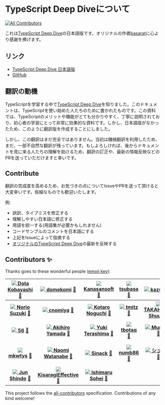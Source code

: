 # TypeScript Deep Diveについて

[![All Contributors](https://img.shields.io/badge/all_contributors-29-orange.svg?style=flat-square)](./#contributors-) 

これは[TypeScript Deep Dive](https://basarat.gitbooks.io/typescript/)の日本語版です。オリジナルの作者[basarat](https://github.com/basarat)に心より感謝を捧げます。

## リンク

* [TypeScript Deep Dive 日本語版](https://typescript-jp.gitbook.io/deep-dive/getting-started)
* [GitHub](https://github.com/yohamta/typescript-book-jp/)

## 翻訳の動機

TypeScriptを学習する中で[TypeScript Deep Dive](https://github.com/basarat/typescript-book/)を知りました。このドキュメントは、TypeScriptを使い始めた人たちのために書かれたものです。この資料では、TypeScriptのメリットや機能がとても分かりやすく、丁寧に説明されており、初心者の学習にとって非常に効果的な資料です。しかし、日本語版がなかったため、このように翻訳版を作成することにしました。

しかし、この翻訳はまだ完全ではありません。当初は機械翻訳を利用したため、まだ、一部不自然な翻訳が残っています。もしよろしければ、後からドキュメントを見に来る人たちの理解を助けるため、翻訳の訂正や、最新の情報反映などのPRを送っていただけますと幸いです。

## Contribute

翻訳の完成度を高めるため、お気づきの点についてIssueやPRを送って頂けると大変幸いです。些細なものでも歓迎いたします。

例:

* 誤訳、タイプミスを修正する
* 理解しやすい日本語に修正する
* 用語を統一する\(用語集が必要かもしれません\)
* コードサンプルのコメントを日本語にする
* 上記をIssueによって指摘する
* [オリジナルのTypeScript Deep Dive](https://github.com/basarat/typescript-book/)の最新を反映する

## Contributors ✨

Thanks goes to these wonderful people \([emoji key](https://allcontributors.org/docs/en/emoji-key)\):

| [![](https://avatars3.githubusercontent.com/u/1092564?v=4) **Dota Kobayashi**](https://github.com/DotaKobayashi) [📖](https://github.com/yohamta/typescript-book-jp/commits?author=DotaKobayashi) | [![](https://avatars2.githubusercontent.com/u/40785264?v=4) **domekomi**](https://github.com/domekomi) [📖](https://github.com/yohamta/typescript-book-jp/commits?author=domekomi) | [![](https://avatars1.githubusercontent.com/u/44207?v=4) **Kanasansoft**](http://www.kanasansoft.com/) [📖](https://github.com/yohamta/typescript-book-jp/commits?author=Kanasansoft) | [![](https://avatars0.githubusercontent.com/u/1013588?v=4) **tsubasa**](https://github.com/tsubasa) [📖](https://github.com/yohamta/typescript-book-jp/commits?author=tsubasa) | [![](https://avatars1.githubusercontent.com/u/3702151?v=4) **kazuau**](https://github.com/kazuau) [📖](https://github.com/yohamta/typescript-book-jp/commits?author=kazuau) | [![](https://avatars1.githubusercontent.com/u/27814360?v=4) **szk0u**](https://github.com/szk0u) [📖](https://github.com/yohamta/typescript-book-jp/commits?author=szk0u) | [![](https://avatars2.githubusercontent.com/u/2884499?v=4) **Naoto Ikuno**](https://pandanoir.net) [📖](https://github.com/yohamta/typescript-book-jp/commits?author=pandanoir) |
| :---: | :---: | :---: | :---: | :---: | :---: | :---: |
| [![](https://avatars2.githubusercontent.com/u/10488?v=4) **Norio Suzuki**](http://suzuki.tdiary.net/) [📖](https://github.com/yohamta/typescript-book-jp/commits?author=suzuki) | [![](https://avatars2.githubusercontent.com/u/332808?v=4) **cnomiya**](https://github.com/cnomiya) [📖](https://github.com/yohamta/typescript-book-jp/commits?author=cnomiya) | [![](https://avatars2.githubusercontent.com/u/1446527?v=4) **Kotaro Noguchi**](http://enk.hatenablog.com/archive/category/%E3%82%BD%E3%83%95%E3%83%88%E3%82%A6%E3%82%A7%E3%82%A2) [📖](https://github.com/yohamta/typescript-book-jp/commits?author=ko-noguchi) | [![](https://avatars3.githubusercontent.com/u/28998?v=4) **tmitz**](http://mononofu.hatenablog.com/) [📖](https://github.com/yohamta/typescript-book-jp/commits?author=tmitz) | [![](https://avatars0.githubusercontent.com/u/1425259?v=4) **TAKAHASHI Shuuji**](https://shuuji3.xyz) [📖](https://github.com/yohamta/typescript-book-jp/commits?author=shuuji3) | [![](https://avatars0.githubusercontent.com/u/35870680?v=4) **Gyo Tamura**](https://gitlab.com/gyo) [📖](https://github.com/yohamta/typescript-book-jp/commits?author=t-gyo) | [![](https://avatars3.githubusercontent.com/u/24648398?v=4) **Shinya Yamaguchi**](https://haskell.e-bigmoon.com/) [📖](https://github.com/yohamta/typescript-book-jp/commits?author=waddlaw) |
| [![](https://avatars0.githubusercontent.com/u/33596117?v=4) **56**](https://github.com/kg0r0) [📖](https://github.com/yohamta/typescript-book-jp/commits?author=kg0r0) | [![](https://avatars0.githubusercontent.com/u/35517210?v=4) **Akihiro Yamada**](https://github.com/akihiro117) [📖](https://github.com/yohamta/typescript-book-jp/commits?author=akihiro117) | [![](https://avatars0.githubusercontent.com/u/13657589?v=4) **Yuki Terashima**](https://y-temp4.com) [📖](https://github.com/yohamta/typescript-book-jp/commits?author=y-temp4) | [![](https://avatars1.githubusercontent.com/u/140096?v=4) **tbotaq**](https://github.com/tbotaq) [📖](https://github.com/yohamta/typescript-book-jp/commits?author=tbotaq) | [![](https://avatars2.githubusercontent.com/u/20086673?v=4) **Munieru**](https://munieru.jp) [📖](https://github.com/yohamta/typescript-book-jp/commits?author=munierujp) | [![](https://avatars2.githubusercontent.com/u/36184621?v=4) **Kaito Sugimoto**](https://about.hellorusk.net) [📖](https://github.com/yohamta/typescript-book-jp/commits?author=7ma7X) | [![](https://avatars0.githubusercontent.com/u/86085?v=4) **Yoshihide Jimbo**](https://github.com/jmblog) [📖](https://github.com/yohamta/typescript-book-jp/commits?author=jmblog) |
| [![](https://avatars1.githubusercontent.com/u/5453675?v=4) **mkwtys**](https://twitter.com/mkwtys) [📖](https://github.com/yohamta/typescript-book-jp/commits?author=mkwtys) | [![](https://avatars0.githubusercontent.com/u/4202537?v=4) **Naomi Watanabe**](https://www.napoleon-na.com) [📖](https://github.com/yohamta/typescript-book-jp/commits?author=napoleon-na) | [![](https://avatars3.githubusercontent.com/u/1048112?v=4) **Sinack**](http://sinack.com) [📖](https://github.com/yohamta/typescript-book-jp/commits?author=sinack) | [![](https://avatars1.githubusercontent.com/u/16703337?v=4) **numb86**](https://numb86.net/) [📖](https://github.com/yohamta/typescript-book-jp/commits?author=numb86) | [![](https://avatars1.githubusercontent.com/u/2564871?v=4) **シュール**](https://nagoya-benkyokai.com) [📖](https://github.com/yohamta/typescript-book-jp/commits?author=shule517) | [![](https://avatars2.githubusercontent.com/u/315198?v=4) **NISHIO Hirokazu**](http://www.nhiro.org/) [📖](https://github.com/yohamta/typescript-book-jp/commits?author=nishio) | [![](https://avatars1.githubusercontent.com/u/3500?v=4) **Yuichi Tateno \(secon\)**](http://about.me/hotchpotch) [📖](https://github.com/yohamta/typescript-book-jp/commits?author=hotchpotch) |
| [![](https://avatars1.githubusercontent.com/u/46585162?v=4) **Jun Shindo**](https://github.com/jay-es) [📖](https://github.com/yohamta/typescript-book-jp/commits?author=jay-es) | [![](https://avatars1.githubusercontent.com/u/48310258?v=4) **KisaragiEffective**](http://kisaragieffective.github.io) [📖](https://github.com/yohamta/typescript-book-jp/commits?author=KisaragiEffective) | [![](https://avatars1.githubusercontent.com/u/5865618?v=4) **Ishimaru Sohei**](https://github.com/roborovskii-info) [📖](https://github.com/yohamta/typescript-book-jp/commits?author=roborovskii-info) |  |  |  |  |

This project follows the [all-contributors](https://github.com/all-contributors/all-contributors) specification. Contributions of any kind welcome!

